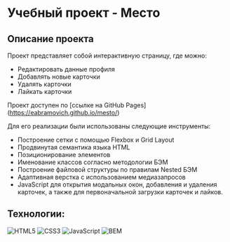 # Учебный проект - Место

## Описание проекта
Проект представляет собой интерактивную страницу, где можно:
* Редактировать данные профиля
* Добавлять новые карточки
* Удалять карточки
* Лайкать карточки

Проект доступен по [ссылке на GitHub Pages] (https://eabramovich.github.io/mesto/)

Для его реализации были использованы следующие инструменты:
* Построение сетки с помощью Flexbox и Grid Layout
* Продвинутая семантика языка HTML
* Позиционирование элементов
* Именование классов согласно методологии БЭМ
* Построение файловой структуры по правилам Nested БЭМ
* Адаптивная верстка с использованием медиазапросов
* JavaScript для открытия модальных окон, добавления и удаления карточек, а также для первоначальной загрузки карточек и лайков.

## Технологии:

![HTML5](https://img.shields.io/badge/-HTML5-e34f26?logo=html5&logoColor=white)
![CSS3](https://img.shields.io/badge/-CSS3-1572b6?logo=css3&logoColor=white)
![JavaScript](https://img.shields.io/badge/-JavaScript-f7df1e?logo=javaScript&logoColor=black)
![BEM](https://img.shields.io/badge/-BEM-yellowgreen)